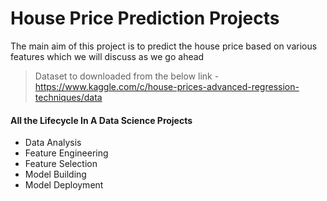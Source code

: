 # House Price Prediction Projects
The main aim of this project is to predict the house price based on various features which we will discuss as we go ahead

>Dataset to downloaded from the below link -
>https://www.kaggle.com/c/house-prices-advanced-regression-techniques/data

#### All the Lifecycle In A Data Science Projects
- Data Analysis
- Feature Engineering
- Feature Selection
- Model Building
- Model Deployment
